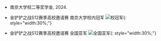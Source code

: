 - 南京大学校二等奖学金, 2024.  

- 金铲铲之战S12赛季高校邀请赛 南京大学校内冠军
![校冠军](./static/assets/img/xiaoguanjun.png){: style="width:30%;"}

- 金铲铲之战S12赛季高校邀请赛 全国亚军
![全国亚军](./static/assets/img/yajun.jpeg){: style="width:30%;"}